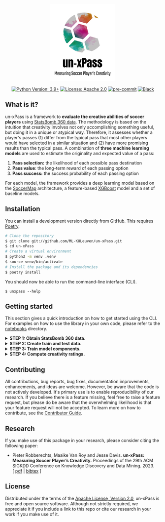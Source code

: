 <div align="center">
<img src="docs/logo.png" height="250">
<br/>

[![Python Version: 3.9+](https://img.shields.io/badge/Python-3.7.1+-blue.svg)](https://pypi.org/project/socceraction)
[![License: Apache 2.0](https://img.shields.io/badge/License-Apache%202.0-green.svg)](https://opensource.org/license/apache-2-0/)
[![pre-commit](https://img.shields.io/badge/pre--commit-enabled-brightgreen?logo=pre-commit&logoColor=white)](https://github.com/pre-commit/pre-commit)
[![Black](https://img.shields.io/badge/code%20style-black-000000.svg)](https://github.com/psf/black)
<br/>

</div>

## What is it?

un-xPass is a framework to **evaluate the creative abilities of soccer players** using [StatsBomb 360 data](https://statsbomb.com/what-we-do/soccer-data/360-2/). The methodology is based on the intuition that creativity involves not only accomplishing something useful, but doing it in a unique or atypical way. Therefore, it assesses whether a player's passes (1) differ from the typical pass that most other players would have selected in a similar situation and (2) have more promising results than the typical pass. A combination of **three machine learning models** are used to estimate the originality and expected value of a pass:

1.  **Pass selection:** the likelihood of each possible pass destination
2.  **Pass value**: the long-term reward of each passing option
3.  **Pass success:** the success probability of each passing option

For each model, the framework provides a deep learning model based on the [SoccerMap](https://arxiv.org/abs/2010.10202) architecture, a feature-based [XGBoost](https://xgboost.readthedocs.io/en/stable/) model and a set of baseline models.

## Installation

You can install a development version directly from GitHub. This requires [Poetry](https://python-poetry.org/).

```sh
# Clone the repository
$ git clone git://github.com/ML-KULeuven/un-xPass.git
$ cd un-xPass
# Create a virtual environment
$ python3 -m venv .venv
$ source venv/bin/activate
# Install the package and its dependencies
$ poetry install
```

You should now be able to run the command-line interface (CLI).

```
$ unxpass --help
```

## Getting started

This section gives a quick introduction on how to get started using the CLI. For examples on how to use the library in your own code, please refer to the [notebooks](./notebooks) directory.

<details>
<summary><b>STEP 1: Obtain StatsBomb 360 data.</b></summary>

The models are build on [StatsBomb 360 event stream data](https://statsbomb.com/what-we-do/soccer-data/360-2/). StatsBomb has made data of certain leagues freely available for public non-commercial use at <https://github.com/statsbomb/open-data>. This open data can be accessed without the need of authentication, but its use is subject to a [user agreement](https://github.com/statsbomb/open-data/blob/master/LICENSE.pdf). The code below shows how to fetch the public data of EURO 2020 from the repository and store it in a SQLite database.

```bash
unxpass load-data \
  sqlite://$(pwd)/stores/database.sql \
  --getter="remote" \
  --competition-id="55" \
  --season-id="43"
```

Apart from the SQLite interface, the unxpass library also supports storing data in a HDF file. To use this data storage interface, replace `sqlite://` with `hdf://` in the above command. Additional interfaces can be supported by subclassing `unxpass.databases.Database`.

</details>

<details>
<summary><b>STEP 2: Create train and test data.</b></summary>

Now we will extract all passes from the data, create a feature representation and assign a label to each pass. The code below shows how to create a train and test set in `./stores/datasets/euro2020` with all features and labels required to train and evaluate the models. The [`./config/dataset/euro2020/train.yaml`](./config/dataset/euro2020/train.yaml) file defines which leagues, seasons and games should be used to create the training dataset. Similarly, the [`./config/dataset/euro2020/test.yaml`](./config/dataset/euro2020/test.yaml) file defines which leagues, seasons and games should be used to create the evaluation set.

```bash
unxpass create-dataset \
  sqlite://$(pwd)/stores/database.sql \
  $(pwd)/stores/datasets/euro2020/train \
  $(pwd)/config/dataset/euro2020/train.yaml
```

```bash
unxpass create-dataset \
  sqlite://$(pwd)/stores/database.sql \
  $(pwd)/stores/datasets/euro2020/test \
  $(pwd)/config/dataset/euro2020/test.yaml
```

_(this will take ~2 hours to run)_

It is also possible to generate a specific set of features and labels. For example, to generate only the "relative start location" features and "success" label, you can add `--xfn="relative_startlocation" --yfn="success"` to the above command.

</details>

<details>
<summary><b>STEP 3: Train model components.</b></summary>

All models are dynamically instantiated from a hierarchical configuration file managed by the [Hydra](https://github.com/facebookresearch/hydra) framework. The main config is available in [config/config.yaml](./config/config.yaml) and a set of example configurations for training specific models is available in [config/experiment](./config/experiment). The experiment configs allow you to overwrite parameters from the main config and allow you to easily iterate over new model configurations! You can run a chosen experiment config with:

```bash
unxpass train \
  $(pwd)/config \
  $(pwd)/stores/datasets/euro2020/train \
  experiment="pass_success/threesixty"
```

Experiments are tracked using [MLFlow](https://mlflow.org/). You can view the results of your experiments by running `mlflow ui --backend-store-uri stores/model` in the root directory of the project and browsing to <http://localhost:5000>.

To optimize the model's hyperparameters, you can use the `run_experiment.py` script. This script uses [Optuna](https://optuna.org/) to automate the search and (optionally) [Ray](https://www.ray.io/) to run the search in parallel on a computing cluster. The script can be run with:

```bash
python run_experiment.py \
  experiment="pass_success/threesixty" \
  hparams_search="xgboost_optuna" \
  hydra/launcher="ray" \
  hydra.launcher.ray.init.address="ray://123.45.67.89:10001"
```

</details>

<details>
<summary><b>STEP 4: Compute creativity ratings.</b></summary>

Once you have trained all required models, they can be used to compute creativity ratings. Therefore, specify a dataset to compute ratings for and the run ID of a Soccermap-based pass selection model, a XGBoost-based pass selection model and a VAEP model. The run IDs are printed after training a component or can be found in the MLFlow UI.

```bash
unxpass rate \
  sqlite://$(pwd)/stores/database.sql \
  $(pwd)/stores/datasets/euro2020/test \
  runs:/788ec5a232af46e59ac984d50ecfc1d5 \
  runs:/f0d0458824324fbbb257550bf09d924a \
  runs:/f4f4efb5f0534f03a1d513141e06c962
```

</details>

## Contributing

All contributions, bug reports, bug fixes, documentation improvements, enhancements, and ideas are welcome. However, be aware that the code is not actively developed. It's primary use is to enable reproducibility of our research. If you believe there is a feature missing, feel free to raise a feature request, but please do be aware that the overwhelming likelihood is that your feature request will not be accepted.
To learn more on how to contribute, see the [Contributor Guide](https://github.com/ML-KULeuven/un-xPass/blob/main/CONTRIBUTING.rst).

## Research

If you make use of this package in your research, please consider citing the following paper:

- Pieter Robberechts, Maaike Van Roy and Jesse Davis. **un-xPass: Measuring Soccer Player’s Creativity.** Proceedings of the 29th ACM SIGKDD Conference on Knowledge Discovery and Data Mining. 2023. <br/>[ [pdf](http://doi.acm.org/10.1145/3580305.3599924) | [bibtex](https://github.com/ML-KULeuven/un-xPass/blob/main/docs/unxpass.bibtex) ]

## License

Distributed under the terms of the [Apache License, Version 2.0](https://opensource.org/license/apache-2-0/), un-xPass is free and open source software. Although not strictly required, we appreciate it if you include a link to this repo or cite our research in your work if you make use of it.
